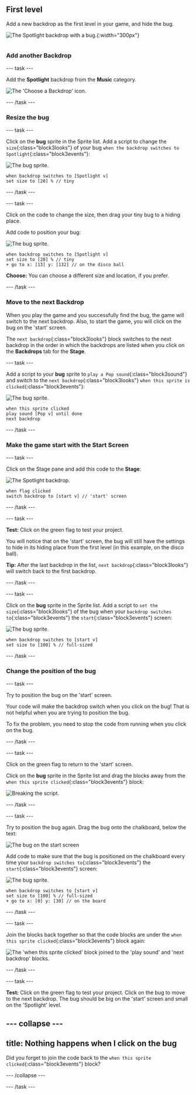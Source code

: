 ## First level

<div style="display: flex; flex-wrap: wrap">
<div style="flex-basis: 200px; flex-grow: 1; margin-right: 15px;">
Add a new backdrop as the first level in your game, and hide the bug.
</div>
<div>

![The Spotlight backdrop with a bug.](images/first-level.png){:width="300px"}

</div>
</div>

### Add another Backdrop

--- task ---

Add the **Spotlight** backdrop from the **Music** category.

![The 'Choose a Backdrop' icon.](images/backdrop-button.png)

--- /task ---

### Resize the bug

--- task ---

Click on the **bug** sprite in the Sprite list. Add a script to change the `size`{:class="block3looks"} of your bug `when the backdrop switches to Spotlight`{:class="block3events"}:

![The bug sprite.](images/bug-sprite.png)

```blocks3
when backdrop switches to [Spotlight v]
set size to [20] % // tiny
``` 

--- /task ---

--- task ---

Click on the code to change the size, then drag your tiny bug to a hiding place. 

Add code to position your bug:

![The bug sprite.](images/bug-sprite.png)

```blocks3
when backdrop switches to [Spotlight v]
set size to [20] % // tiny
+ go to x: [13] y: [132] // on the disco ball
```

**Choose:** You can choose a different size and location, if you prefer. 

--- /task ---

### Move to the next Backdrop

When you play the game and you successfully find the bug, the game will switch to the next backdrop. Also, to start the game, you will click on the bug on the 'start' screen.

The `next backdrop`{:class="block3looks"} block switches to the next backdrop in the order in which the backdrops are listed when you click on the **Backdrops** tab for the **Stage**. 

--- task ---

Add a script to your **bug** sprite to `play a Pop sound`{:class="block3sound"} and switch to the `next backdrop`{:class="block3looks"} `when this sprite is clicked`{:class="block3events"}:

![The bug sprite.](images/bug-sprite.png)

```blocks3
when this sprite clicked
play sound [Pop v] until done
next backdrop
```

--- /task ---

### Make the game start with the Start Screen

--- task ---

Click on the Stage pane and add this code to the **Stage**:

![The Spotlight backdrop.](images/stage-image.png)

```blocks3
when flag clicked
switch backdrop to [start v] // 'start' screen
```

--- /task ---

--- task ---

**Test:** Click on the green flag to test your project. 

You will notice that on the 'start' screen, the bug will still have the settings to hide in its hiding place from the first level (in this example, on the disco ball). 

**Tip:** After the last backdrop in the list, `next backdrop`{:class="block3looks"} will switch back to the first backdrop.

--- /task ---

--- task ---

Click on the **bug** sprite in the Sprite list. Add a script to `set the size`{:class="block3looks"} of the bug when your `backdrop switches to`{:class="block3events"} the `start`{:class="block3events"} screen:

![The bug sprite.](images/bug-sprite.png)

```blocks3
when backdrop switches to [start v]
set size to [100] % // full-sized
```

--- /task ---

### Change the position of the bug

--- task ---

Try to position the bug on the 'start' screen. 

Your code will make the backdrop switch when you click on the bug! That is not helpful when you are trying to position the bug.

To fix the problem, you need to stop the code from running when you click on the bug.

--- /task ---

--- task ---

Click on the green flag to return to the 'start' screen.

Click on the **bug** sprite in the Sprite list and drag the blocks away from the `when this sprite clicked`{:class="block3events"} block:

![Breaking the script.](images/breaking-script.png)

--- /task ---

--- task ---

Try to position the bug again. Drag the bug onto the chalkboard, below the text: 

![The bug on the start screen](images/bug-chalkboard.png)

Add code to make sure that the bug is positioned on the chalkboard every time your `backdrop switches to`{:class="block3events"} the `start`{:class="block3events"} screen:

![The bug sprite.](images/bug-sprite.png)

```blocks3
when backdrop switches to [start v]
set size to [100] % // full-sized
+ go to x: [0] y: [30] // on the board
```

--- /task ---

--- task ---

Join the blocks back together so that the code blocks are under the `when this sprite clicked`{:class="block3events"} block again:

![The 'when this sprite clicked' block joined to the 'play sound' and 'next backdrop' blocks.](images/fixed-script.png)

--- /task ---

--- task ---

**Test:** Click on the green flag to test your project. Click on the bug to move to the next backdrop. The bug should be big on the 'start' screen and small on the 'Spotlight' level.

--- collapse ---
---
title: Nothing happens when I click on the bug
---

Did you forget to join the code back to the `when this sprite clicked`{:class="block3events"} block?

--- /collapse ---

--- /task ---